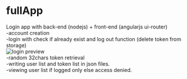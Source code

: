 # fullApp

Login app with back-end (nodejs) + front-end (angularjs ui-router)<br>
 -account creation<br>
 -login with check if already exist and log out function (delete token from storage)<br>
 ![login preview](https://gyazo.com/67e453eb2e9aedf9c70140a9191f59d8)<br>
 -random 32chars token retrieval<br>
 -writing user list and token list in json files.<br>
 -viewing user list if logged only else access denied.

